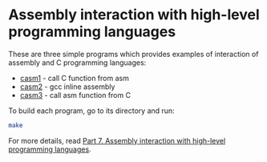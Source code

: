 # Assembly interaction with high-level programming languages

These are three simple programs which provides examples of interaction of assembly and C programming languages:

- [casm1](./casm1/) - call C function from asm
- [casm2](./casm2/) - gcc inline assembly
- [casm3](./casm3/) - call asm function from C

To build each program, go to its directory and run:

```bash
make
```

For more details, read [Part 7. Assembly interaction with high-level programming languages](https://github.com/0xAX/asm/blob/master/content/asm_7.md).
